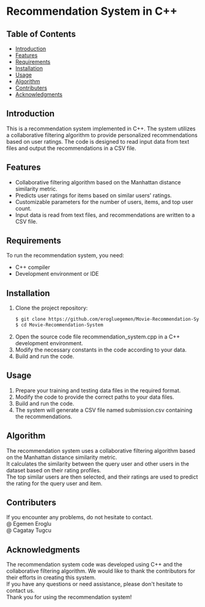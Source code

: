 # Recommendation System in C++
## Table of Contents

- [Introduction](#introduction)
- [Features](#features)
- [Requirements](#requirements)
- [Installation](#installation)
- [Usage](#usage)
- [Algorithm](#algorithm)
- [Contributers](#contributers)
- [Acknowledgments](#acknowledgments)

## Introduction
This is a recommendation system implemented in C++. The system utilizes a collaborative filtering algorithm to provide personalized recommendations based on user ratings. The code is designed to read input data from text files and output the recommendations in a CSV file.

## Features
- Collaborative filtering algorithm based on the Manhattan distance similarity metric.
- Predicts user ratings for items based on similar users' ratings.
- Customizable parameters for the number of users, items, and top user count.
- Input data is read from text files, and recommendations are written to a CSV file.

## Requirements
To run the recommendation system, you need:
- C++ compiler
- Development environment or IDE

## Installation
1. Clone the project repository:
   ```bash
   $ git clone https://github.com/erogluegemen/Movie-Recommendation-System.git
   $ cd Movie-Recommendation-System
   ```
2. Open the source code file recommendation_system.cpp in a C++ development environment.
3. Modify the necessary constants in the code according to your data.
4. Build and run the code.

## Usage
1. Prepare your training and testing data files in the required format.
2. Modify the code to provide the correct paths to your data files.
3. Build and run the code.
4. The system will generate a CSV file named submission.csv containing the recommendations.

## Algorithm
The recommendation system uses a collaborative filtering algorithm based on the Manhattan distance similarity metric. <br>
It calculates the similarity between the query user and other users in the dataset based on their rating profiles. <br>
The top similar users are then selected, and their ratings are used to predict the rating for the query user and item. <br>

## Contributers 
If you encounter any problems, do not hesitate to contact. <br>
@ Egemen Eroglu <br>
@ Cagatay Tugcu

## Acknowledgments
The recommendation system code was developed using C++ and the collaborative filtering algorithm. We would like to thank the contributors for their efforts in creating this system. <br>
If you have any questions or need assistance, please don't hesitate to contact us. <br>
Thank you for using the recommendation system! <br>
